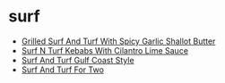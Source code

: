 # surf

 * [Grilled Surf And Turf With Spicy Garlic Shallot Butter](../index/g/grilled-surf-and-turf-with-spicy-garlic-shallot-butter-105300.json)
 * [Surf N Turf Kebabs With Cilantro Lime Sauce](../index/s/surf-n-turf-kebabs-with-cilantro-lime-sauce-232555.json)
 * [Surf And Turf   Gulf Coast Style](../index/s/surf-and-turf---gulf-coast-style.json)
 * [Surf And Turf For Two](../index/s/surf-and-turf-for-two.json)
